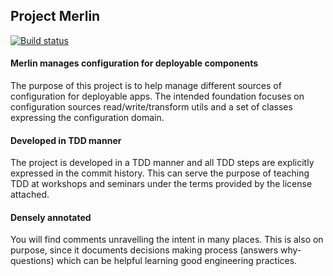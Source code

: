 ## Project Merlin 

[![Build status](https://ci.appveyor.com/api/projects/status/r8809leqsgqkl2a9?svg=true)](https://ci.appveyor.com/project/wachulski/merlin)

#### Merlin manages configuration for deployable components

The purpose of this project is to help manage different sources of configuration for deployable apps. The intended foundation focuses on configuration sources read/write/transform utils and a set of classes expressing the configuration domain.

#### Developed in TDD manner

The project is developed in a TDD manner and all TDD steps are explicitly expressed in the commit history. This can serve the purpose of teaching TDD at workshops and seminars under the terms provided by the license attached.

#### Densely annotated

You will find comments unravelling the intent in many places. This is also on purpose, since it documents decisions making process (answers why- questions) which can be helpful learning good engineering practices.